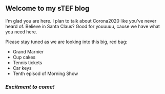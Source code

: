 ## Welcome to my sTEF blog

I'm glad you are here. I plan to talk about Corona2020 
like you've never heard of. Believe in Santa Claus? Good for youuuuu, cause we have what you need here.

Please stay tuned as we are looking into this big, red bag:

 * Grand Marnier
 * Cup cakes
 * Tennis tickets
 * Car keys
 * Tenth episod of Morning Show

### _Excitment to come!_
